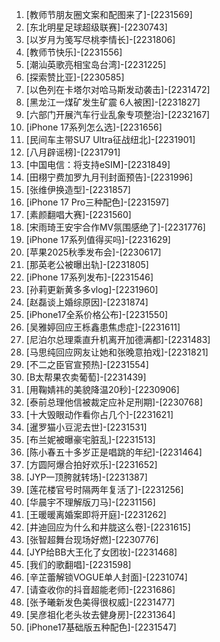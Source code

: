 
1. [教师节朋友圈文案和配图来了]-[2231569]
1. [东北明星足球超级联赛]-[2230743]
1. [以岁月为笺写尽桃李情长]-[2231806]
1. [教师节快乐]-[2231556]
1. [潮汕英歌亮相宝岛台湾]-[2231225]
1. [探索赞比亚]-[2230585]
1. [以色列在卡塔尔对哈马斯发动袭击]-[2231472]
1. [黑龙江一煤矿发生矿震 6人被困]-[2231827]
1. [六部门开展汽车行业乱象专项整治]-[2232167]
1. [iPhone 17系列怎么选]-[2231656]
1. [民间车主带SU7 Ultra征战纽北]-[2231901]
1. [八月辟谣榜]-[2231791]
1. [中国电信：将支持eSIM]-[2231849]
1. [田栩宁费加罗九月刊封面预告]-[2231996]
1. [张维伊换造型]-[2231857]
1. [iPhone 17 Pro三种配色]-[2231597]
1. [素颜翻唱大赛]-[2231560]
1. [宋雨琦王安宇合作MV氛围感绝了]-[2231776]
1. [iPhone 17系列值得买吗]-[2231629]
1. [苹果2025秋季发布会]-[2230617]
1. [那英老公被曝出轨]-[2231805]
1. [iPhone 17系列发布]-[2231546]
1. [孙莉更新黄多多vlog]-[2231960]
1. [赵磊谈上婚综原因]-[2231874]
1. [iPhone17全系价格公布]-[2231550]
1. [吴雅婷回应王栎鑫患焦虑症]-[2231611]
1. [尼泊尔总理乘直升机离开加德满都]-[2231483]
1. [马思纯回应网友让她和张晚意拍戏]-[2231821]
1. [不二之臣官宣预热]-[2231554]
1. [B太帮果农卖葡萄]-[2231439]
1. [用鞠婧祎的美貌降温20秒]-[2230906]
1. [泰前总理他信被裁定应补足刑期]-[2230768]
1. [十大毁眼动作看你占几个]-[2231621]
1. [暹罗猫小豆泥去世]-[2231531]
1. [布兰妮被曝豪宅脏乱]-[2231513]
1. [陈小春五十多岁正是唱跳的年纪]-[2231464]
1. [方圆阿爆合拍好欢乐]-[2231652]
1. [JYP一顶胯就转场]-[2231387]
1. [莲花楼官号时隔两年复活了]-[2231256]
1. [华晨宇不理解版刀马]-[2231156]
1. [王暖暖离婚案即将开庭]-[2231262]
1. [井迪回应为什么和井胧这么卷]-[2231615]
1. [张智超舞台现场好燃]-[2230776]
1. [JYP给BB大王化了女团妆]-[2231468]
1. [我们的歌翻唱]-[2231598]
1. [辛芷蕾解锁VOGUE单人封面]-[2231074]
1. [请查收你的抖音超能老师]-[2231686]
1. [张予曦新发色美得很权威]-[2231477]
1. [吴彦祖化老头妆去健身房]-[2231364]
1. [iPhone17基础版五种配色]-[2231547]